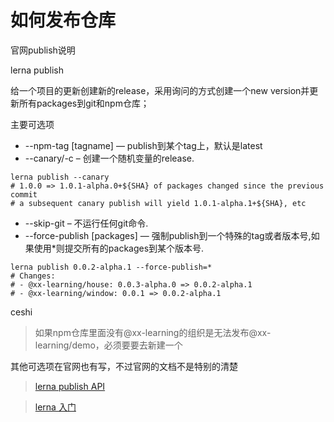 # 如何发布仓库

官网publish说明

lerna publish

给一个项目的更新创建新的release，采用询问的方式创建一个new version并更新所有packages到git和npm仓库；

主要可选项

+ --npm-tag [tagname] — publish到某个tag上，默认是latest
+ --canary/-c – 创建一个随机变量的release.
```
lerna publish --canary
# 1.0.0 => 1.0.1-alpha.0+${SHA} of packages changed since the previous commit
# a subsequent canary publish will yield 1.0.1-alpha.1+${SHA}, etc
```
+ --skip-git – 不运行任何git命令.
+ --force-publish [packages] — 强制publish到一个特殊的tag或者版本号,如果使用*则提交所有的packages到某个版本号.
```
lerna publish 0.0.2-alpha.1 --force-publish=*
# Changes:
# - @xx-learning/house: 0.0.3-alpha.0 => 0.0.2-alpha.1
# - @xx-learning/window: 0.0.1 => 0.0.2-alpha.1
```

ceshi 


> 如果npm仓库里面没有@xx-learning的组织是无法发布@xx-learning/demo，必须要要去新建一个

其他可选项在官网也有写，不过官网的文档不是特别的清楚



> [lerna publish API](https://github.com/lerna/lerna/tree/master/commands/publish#readme)

> [lerna 入门](https://www.jianshu.com/p/63ec67445b0f)